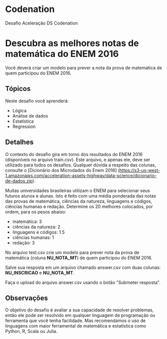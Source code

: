 # Codenation
Desafio Aceleração DS Codenation

# Descubra as melhores notas de matemática do ENEM 2016
Você deverá criar um modelo para prever a nota da prova de matemática de quem participou do ENEM 2016. 

## Tópicos
Neste desafio você aprenderá:
- Lógica
- Análise de dados
- Estatística
- Regression

## Detalhes
O contexto do desafio gira em torno dos resultados do ENEM 2016 (disponíveis no arquivo train.csv). 
Este arquivo, e apenas ele, deve ser utilizado para todos os desafios. 
Qualquer dúvida a respeito das colunas, consulte o [Dicionário dos Microdados do Enem 2016]
(https://s3-us-west-1.amazonaws.com/acceleration-assets-highway/data-science/dicionario-de-dados.zip).

Muitas universidades brasileiras utilizam o ENEM para selecionar seus futuros alunos e alunas. 
Isto é feito com uma média ponderada das notas das provas de matemática, 
ciências da natureza, linguagens e códigos, ciências humanas e redação. 
Determine os 20 melhores colocados, por ordem, para os pesos abaixo:
- matemática: 3
- ciências da natureza: 2
- linguagens e códigos: 1.5
- ciências humanas: 1
- redação: 3

No arquivo test.csv crie um modelo para prever nota da prova de matemática (coluna **NU_NOTA_MT**)
de quem participou do ENEM 2016. 

Salve sua resposta em um arquivo chamado answer.csv com duas colunas: **NU_INSCRICAO** e **NU_NOTA_MT**.

Faça o upload do arquivo answer.csv usando o botão "Submeter resposta".

## Observações
O objetivo do desafio é avaliar a sua capacidade de resolver problemas, 
então ele pode ser resolvido em qualquer linguagem de programação ou ferramenta que você tenha facilidade. 
Mas recomendamos o uso de linguagens com maior ferramental de matemática e estatística como Python, R, Scala ou Julia.
